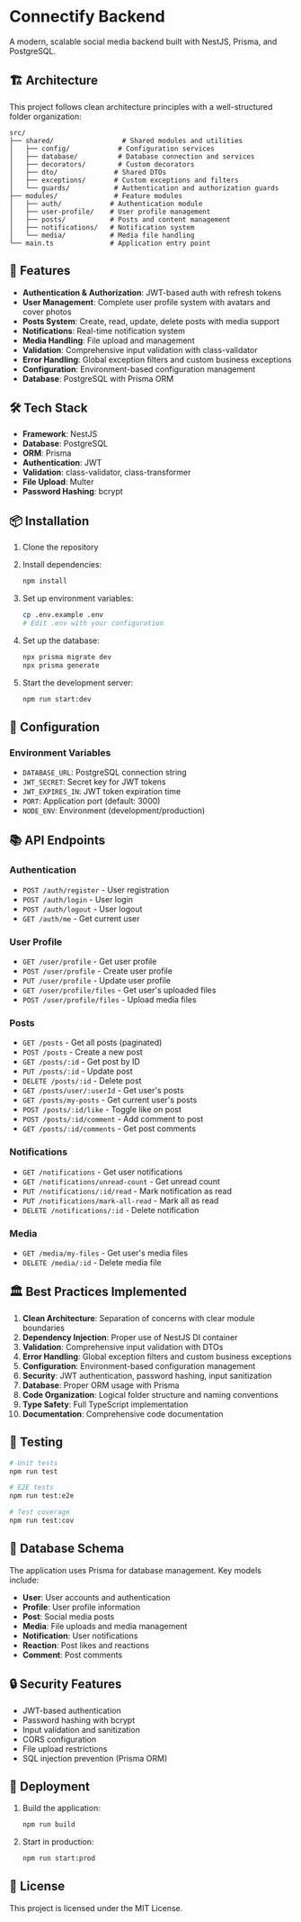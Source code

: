 # Connectify Backend

A modern, scalable social media backend built with NestJS, Prisma, and PostgreSQL.

## 🏗️ Architecture

This project follows clean architecture principles with a well-structured folder organization:

```
src/
├── shared/                 # Shared modules and utilities
│   ├── config/            # Configuration services
│   ├── database/          # Database connection and services
│   ├── decorators/        # Custom decorators
│   ├── dto/              # Shared DTOs
│   ├── exceptions/       # Custom exceptions and filters
│   └── guards/           # Authentication and authorization guards
├── modules/              # Feature modules
│   ├── auth/            # Authentication module
│   ├── user-profile/    # User profile management
│   ├── posts/           # Posts and content management
│   ├── notifications/   # Notification system
│   └── media/           # Media file handling
└── main.ts              # Application entry point
```

## 🚀 Features

- **Authentication & Authorization**: JWT-based auth with refresh tokens
- **User Management**: Complete user profile system with avatars and cover photos
- **Posts System**: Create, read, update, delete posts with media support
- **Notifications**: Real-time notification system
- **Media Handling**: File upload and management
- **Validation**: Comprehensive input validation with class-validator
- **Error Handling**: Global exception filters and custom business exceptions
- **Configuration**: Environment-based configuration management
- **Database**: PostgreSQL with Prisma ORM

## 🛠️ Tech Stack

- **Framework**: NestJS
- **Database**: PostgreSQL
- **ORM**: Prisma
- **Authentication**: JWT
- **Validation**: class-validator, class-transformer
- **File Upload**: Multer
- **Password Hashing**: bcrypt

## 📦 Installation

1. Clone the repository
2. Install dependencies:

   ```bash
   npm install
   ```

3. Set up environment variables:

   ```bash
   cp .env.example .env
   # Edit .env with your configuration
   ```

4. Set up the database:

   ```bash
   npx prisma migrate dev
   npx prisma generate
   ```

5. Start the development server:
   ```bash
   npm run start:dev
   ```

## 🔧 Configuration

### Environment Variables

- `DATABASE_URL`: PostgreSQL connection string
- `JWT_SECRET`: Secret key for JWT tokens
- `JWT_EXPIRES_IN`: JWT token expiration time
- `PORT`: Application port (default: 3000)
- `NODE_ENV`: Environment (development/production)

## 📚 API Endpoints

### Authentication

- `POST /auth/register` - User registration
- `POST /auth/login` - User login
- `POST /auth/logout` - User logout
- `GET /auth/me` - Get current user

### User Profile

- `GET /user/profile` - Get user profile
- `POST /user/profile` - Create user profile
- `PUT /user/profile` - Update user profile
- `GET /user/profile/files` - Get user's uploaded files
- `POST /user/profile/files` - Upload media files

### Posts

- `GET /posts` - Get all posts (paginated)
- `POST /posts` - Create a new post
- `GET /posts/:id` - Get post by ID
- `PUT /posts/:id` - Update post
- `DELETE /posts/:id` - Delete post
- `GET /posts/user/:userId` - Get user's posts
- `GET /posts/my-posts` - Get current user's posts
- `POST /posts/:id/like` - Toggle like on post
- `POST /posts/:id/comment` - Add comment to post
- `GET /posts/:id/comments` - Get post comments

### Notifications

- `GET /notifications` - Get user notifications
- `GET /notifications/unread-count` - Get unread count
- `PUT /notifications/:id/read` - Mark notification as read
- `PUT /notifications/mark-all-read` - Mark all as read
- `DELETE /notifications/:id` - Delete notification

### Media

- `GET /media/my-files` - Get user's media files
- `DELETE /media/:id` - Delete media file

## 🏛️ Best Practices Implemented

1. **Clean Architecture**: Separation of concerns with clear module boundaries
2. **Dependency Injection**: Proper use of NestJS DI container
3. **Validation**: Comprehensive input validation with DTOs
4. **Error Handling**: Global exception filters and custom business exceptions
5. **Configuration**: Environment-based configuration management
6. **Security**: JWT authentication, password hashing, input sanitization
7. **Database**: Proper ORM usage with Prisma
8. **Code Organization**: Logical folder structure and naming conventions
9. **Type Safety**: Full TypeScript implementation
10. **Documentation**: Comprehensive code documentation

## 🧪 Testing

```bash
# Unit tests
npm run test

# E2E tests
npm run test:e2e

# Test coverage
npm run test:cov
```

## 📝 Database Schema

The application uses Prisma for database management. Key models include:

- **User**: User accounts and authentication
- **Profile**: User profile information
- **Post**: Social media posts
- **Media**: File uploads and media management
- **Notification**: User notifications
- **Reaction**: Post likes and reactions
- **Comment**: Post comments

## 🔒 Security Features

- JWT-based authentication
- Password hashing with bcrypt
- Input validation and sanitization
- CORS configuration
- File upload restrictions
- SQL injection prevention (Prisma ORM)

## 🚀 Deployment

1. Build the application:

   ```bash
   npm run build
   ```

2. Start in production:
   ```bash
   npm run start:prod
   ```

## 📄 License

This project is licensed under the MIT License.
